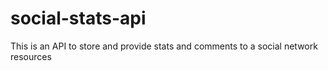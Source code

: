 # social-stats-api
This is an API to store and provide stats and comments to a social network resources

